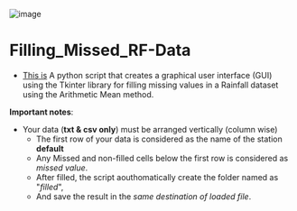 ![image](https://github.com/DemisoDaba/Filling_Missed_RF-Data/assets/125874545/4b49daab-4942-497f-975c-0d28ffa40a7a)





# Filling_Missed_RF-Data


- [This is](./Arithmetic_Mean.py) A python script that creates a graphical user interface (GUI) using the Tkinter library for filling missing values in a Rainfall dataset using the Arithmetic Mean method.

**Important notes**:
- Your data (**txt & csv only**) must be arranged vertically (column wise)
    - The first row of your data is considered as the name of the station **default**
    - Any Missed and non-filled cells below the first row is considered as *missed value*.
    - After filled, the script aouthomatically create the folder named as "*filled*",
    - And save the result in the *same destination of loaded file*.
